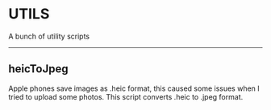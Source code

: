 # UTILS

A bunch of utility scripts

---

## heicToJpeg
Apple phones save images as .heic format, this caused some issues when I tried to upload some photos. This script converts .heic to .jpeg format. 

